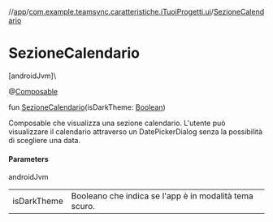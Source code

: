 //[app](../../index.md)/[com.example.teamsync.caratteristiche.iTuoiProgetti.ui](index.md)/[SezioneCalendario](-sezione-calendario.md)

# SezioneCalendario

[androidJvm]\

@[Composable](https://developer.android.com/reference/kotlin/androidx/compose/runtime/Composable.html)

fun [SezioneCalendario](-sezione-calendario.md)(isDarkTheme: [Boolean](https://kotlinlang.org/api/latest/jvm/stdlib/kotlin/-boolean/index.html))

Composable che visualizza una sezione calendario. L'utente può visualizzare il calendario attraverso un DatePickerDialog senza la possibilità di scegliere una data.

#### Parameters

androidJvm

| | |
|---|---|
| isDarkTheme | Booleano che indica se l'app è in modalità tema scuro. |
